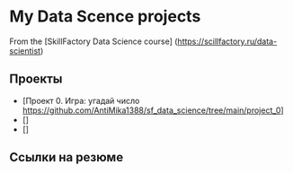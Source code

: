 # My Data Scence projects

From the [SkillFactory Data Science course] (https://scillfactory.ru/data-scientist)

## Проекты

* [Проект 0. Игра: угадай число https://github.com/AntiMika1388/sf_data_science/tree/main/project_0]
* []
* []
## Ссылки на резюме
